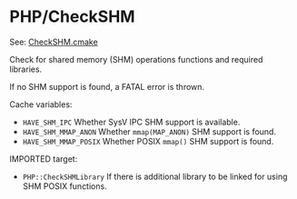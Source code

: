 # PHP/CheckSHM

See: [CheckSHM.cmake](https://github.com/petk/php-build-system/tree/master/cmake/cmake/modules/PHP/CheckSHM.cmake)

Check for shared memory (SHM) operations functions and required libraries.

If no SHM support is found, a FATAL error is thrown.

Cache variables:

* `HAVE_SHM_IPC`
  Whether SysV IPC SHM support is available.
* `HAVE_SHM_MMAP_ANON`
  Whether `mmap(MAP_ANON)` SHM support is found.
* `HAVE_SHM_MMAP_POSIX`
  Whether POSIX `mmap()` SHM support is found.

IMPORTED target:

* `PHP::CheckSHMLibrary`
  If there is additional library to be linked for using SHM POSIX functions.

